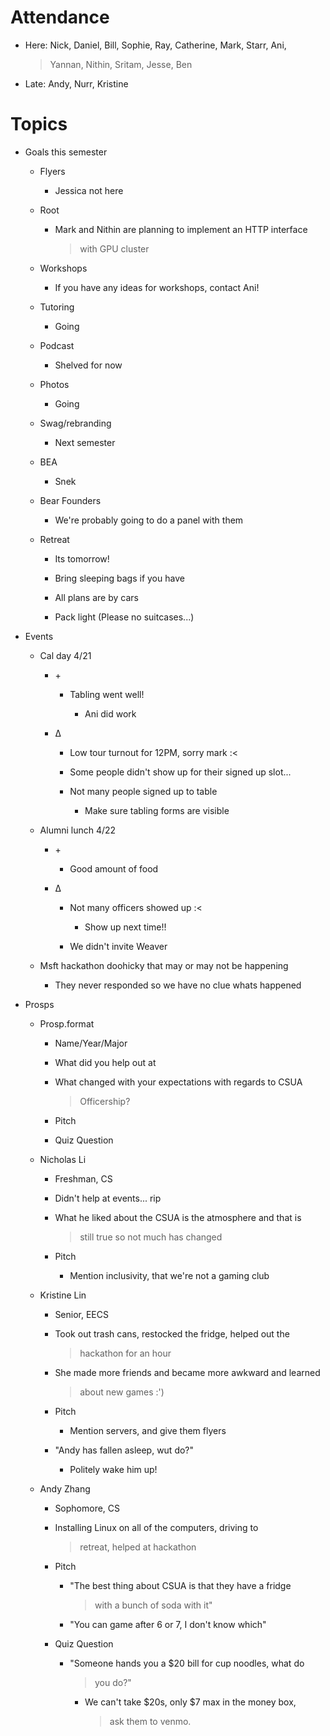 Attendance
==========

-   Here: Nick, Daniel, Bill, Sophie, Ray, Catherine, Mark, Starr, Ani,
    > Yannan, Nithin, Sritam, Jesse, Ben

-   Late: Andy, Nurr, Kristine

Topics
======

-   Goals this semester

    -   Flyers

        -   Jessica not here

    -   Root

        -   Mark and Nithin are planning to implement an HTTP interface
            > with GPU cluster

    -   Workshops

        -   If you have any ideas for workshops, contact Ani!

    -   Tutoring

        -   Going

    -   Podcast

        -   Shelved for now

    -   Photos

        -   Going

    -   Swag/rebranding

        -   Next semester

    -   BEA

        -   Snek

    -   Bear Founders

        -   We're probably going to do a panel with them

    -   Retreat

        -   Its tomorrow!

        -   Bring sleeping bags if you have

        -   All plans are by cars

        -   Pack light (Please no suitcases...)

-   Events

    -   Cal day 4/21

        -   \+

            -   Tabling went well!

                -   Ani did work

        <!-- -->

        -   Δ

            -   Low tour turnout for 12PM, sorry mark :\<

            -   Some people didn't show up for their signed up slot\...

            -   Not many people signed up to table

                -   Make sure tabling forms are visible

    -   Alumni lunch 4/22

        -   \+

            -   Good amount of food

        -   Δ

            -   Not many officers showed up :\<

                -   Show up next time!!

            -   We didn't invite Weaver

    -   Msft hackathon doohicky that may or may not be happening

        -   They never responded so we have no clue whats happened

-   Prosps

    -   Prosp.format

        -   Name/Year/Major

        -   What did you help out at

        -   What changed with your expectations with regards to CSUA
            > Officership?

        -   Pitch

        -   Quiz Question

    -   Nicholas Li

        -   Freshman, CS

        -   Didn't help at events... rip

        -   What he liked about the CSUA is the atmosphere and that is
            > still true so not much has changed

        -   Pitch

            -   Mention inclusivity, that we're not a gaming club

    -   Kristine Lin

        -   Senior, EECS

        -   Took out trash cans, restocked the fridge, helped out the
            > hackathon for an hour

        -   She made more friends and became more awkward and learned
            > about new games :')

        -   Pitch

            -   Mention servers, and give them flyers

        -   "Andy has fallen asleep, wut do?"

            -   Politely wake him up!

    -   Andy Zhang

        -   Sophomore, CS

        -   Installing Linux on all of the computers, driving to
            > retreat, helped at hackathon

        -   Pitch

            -   "The best thing about CSUA is that they have a fridge
                > with a bunch of soda with it"

            -   "You can game after 6 or 7, I don't know which"

        -   Quiz Question

            -   "Someone hands you a \$20 bill for cup noodles, what do
                > you do?"

                -   We can't take \$20s, only \$7 max in the money box,
                    > ask them to venmo.
